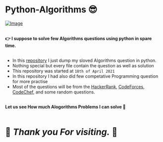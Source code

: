 # Python-Algorithms 😎
[![Image](https://1.cms.s81c.com/sites/default/files/2018-10-15/digital_binary_data_0.jpg)](https://github.com/Brodevil/Python-practice)
<br><br>

**👉 I suppose to solve few Algorithms questions using python in spare time.**
<br><br>
- In this [repository](https://github.com/Brodevil/Python-Algorithms/) I just dump my sloved Algorithms question in python.
- Nothing special but every file contain the question as well as solution
- This repository was started at `18th of April 2021` 
- In this repository I had also did few competative Programming question for more practise
- Most of the questions will be from the [HackerRank](https://www.hackerrank.com/), [CodeForces](https://codeforces.com/), [CodeChef](https://www.codechef.com/), and some random questions.<br><br>

**Let us see How much Alogorithms Problems I can solve 🤔**
<br><br>
# 🙏 ***Thank you For visiting.*** 🙏

